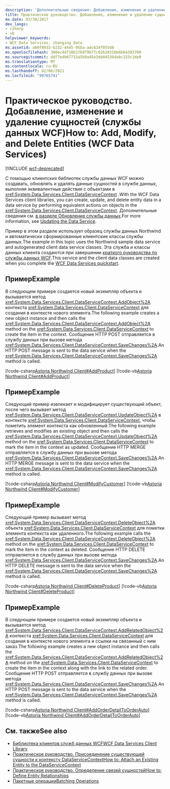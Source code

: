 ```yaml
---
description: 'Дополнительные сведения: Добавление, изменение и удаление сущностей (службы данных WCF)'
title: Практическое руководство. Добавление, изменение и удаление сущностей (службы данных WCF)
ms.date: 03/30/2017
dev_langs:
- csharp
- vb
helpviewer_keywords:
- WCF Data Services, changing data
ms.assetid: a00f8933-b232-4445-95ba-adc634f055d8
ms.openlocfilehash: 300ec4d710b376979b77c02b2831bb6b64393709
ms.sourcegitcommit: ddf7edb67715a5b9a45e3dd44536dabc153c1de0
ms.translationtype: MT
ms.contentlocale: ru-RU
ms.lasthandoff: 02/06/2021
ms.locfileid: "99765741"
---
```

# <a name="how-to-add-modify-and-delete-entities-wcf-data-services"></a><span data-ttu-id="0e90c-103">Практическое руководство. Добавление, изменение и удаление сущностей (службы данных WCF)</span><span class="sxs-lookup"><span data-stu-id="0e90c-103">How to: Add, Modify, and Delete Entities (WCF Data Services)</span></span>

[!INCLUDE [wcf-deprecated](~/includes/wcf-deprecated.md)]

<span data-ttu-id="0e90c-104">С помощью клиентских библиотек службы данных WCF можно создавать, обновлять и удалять данные сущностей в службе данных, выполняя эквивалентные действия с объектами в <xref:System.Data.Services.Client.DataServiceContext> .</span><span class="sxs-lookup"><span data-stu-id="0e90c-104">With the WCF Data Services client libraries, you can create, update, and delete entity data in a data service by performing equivalent actions on objects in the <xref:System.Data.Services.Client.DataServiceContext>.</span></span> <span data-ttu-id="0e90c-105">Дополнительные сведения см. [в разделе Обновление службы данных](updating-the-data-service-wcf-data-services.md).</span><span class="sxs-lookup"><span data-stu-id="0e90c-105">For more information, see [Updating the Data Service](updating-the-data-service-wcf-data-services.md).</span></span>  
  
 <span data-ttu-id="0e90c-106">Пример в этом разделе использует образец службы данных Northwind и автоматически сформированные клиентские классы службы данных.</span><span class="sxs-lookup"><span data-stu-id="0e90c-106">The example in this topic uses the Northwind sample data service and autogenerated client data service classes.</span></span> <span data-ttu-id="0e90c-107">Эта служба и классы данных клиента создаются при завершении [краткого руководства по службы данных WCF](quickstart-wcf-data-services.md).</span><span class="sxs-lookup"><span data-stu-id="0e90c-107">This service and the client data classes are created when you complete the [WCF Data Services quickstart](quickstart-wcf-data-services.md).</span></span>  
  
## <a name="example"></a><span data-ttu-id="0e90c-108">Пример</span><span class="sxs-lookup"><span data-stu-id="0e90c-108">Example</span></span>  

 <span data-ttu-id="0e90c-109">В следующем примере создается новый экземпляр объекта и вызывается метод <xref:System.Data.Services.Client.DataServiceContext.AddObject%2A> контекста <xref:System.Data.Services.Client.DataServiceContext> для создания в контексте нового элемента.</span><span class="sxs-lookup"><span data-stu-id="0e90c-109">The following example creates a new object instance and then calls the <xref:System.Data.Services.Client.DataServiceContext.AddObject%2A> method on the <xref:System.Data.Services.Client.DataServiceContext> to create the item in the context.</span></span> <span data-ttu-id="0e90c-110">Сообщение HTTP POST отправляется в службу данных при вызове метода <xref:System.Data.Services.Client.DataServiceContext.SaveChanges%2A>.</span><span class="sxs-lookup"><span data-stu-id="0e90c-110">An HTTP POST message is sent to the data service when the <xref:System.Data.Services.Client.DataServiceContext.SaveChanges%2A> method is called.</span></span>  
  
 [!code-csharp[Astoria Northwind Client#AddProduct](../../../../samples/snippets/csharp/VS_Snippets_Misc/astoria_northwind_client/cs/source.cs#addproduct)]
 [!code-vb[Astoria Northwind Client#AddProduct](../../../../samples/snippets/visualbasic/VS_Snippets_Misc/astoria_northwind_client/vb/source.vb#addproduct)]  
  
## <a name="example"></a><span data-ttu-id="0e90c-111">Пример</span><span class="sxs-lookup"><span data-stu-id="0e90c-111">Example</span></span>  

 <span data-ttu-id="0e90c-112">Следующий пример извлекает и модифицирует существующий объект, после чего вызывает метод <xref:System.Data.Services.Client.DataServiceContext.UpdateObject%2A> в контексте <xref:System.Data.Services.Client.DataServiceContext>, чтобы пометить элемент контекста как обновленный.</span><span class="sxs-lookup"><span data-stu-id="0e90c-112">The following example retrieves and modifies an existing object and then calls the <xref:System.Data.Services.Client.DataServiceContext.UpdateObject%2A> method on the <xref:System.Data.Services.Client.DataServiceContext> to mark the item in the context as updated.</span></span> <span data-ttu-id="0e90c-113">Сообщение HTTP MERGE отправляется в службу данных при вызове метода <xref:System.Data.Services.Client.DataServiceContext.SaveChanges%2A>.</span><span class="sxs-lookup"><span data-stu-id="0e90c-113">An HTTP MERGE message is sent to the data service when the <xref:System.Data.Services.Client.DataServiceContext.SaveChanges%2A> method is called.</span></span>  
  
 [!code-csharp[Astoria Northwind Client#ModifyCustomer](../../../../samples/snippets/csharp/VS_Snippets_Misc/astoria_northwind_client/cs/source.cs#modifycustomer)]
 [!code-vb[Astoria Northwind Client#ModifyCustomer](../../../../samples/snippets/visualbasic/VS_Snippets_Misc/astoria_northwind_client/vb/source.vb#modifycustomer)]  
  
## <a name="example"></a><span data-ttu-id="0e90c-114">Пример</span><span class="sxs-lookup"><span data-stu-id="0e90c-114">Example</span></span>  

 <span data-ttu-id="0e90c-115">Следующий пример вызывает метод <xref:System.Data.Services.Client.DataServiceContext.DeleteObject%2A> объекта <xref:System.Data.Services.Client.DataServiceContext> для пометки элемента контекста как удаленного.</span><span class="sxs-lookup"><span data-stu-id="0e90c-115">The following example calls the <xref:System.Data.Services.Client.DataServiceContext.DeleteObject%2A> method on the <xref:System.Data.Services.Client.DataServiceContext> to mark the item in the context as deleted.</span></span> <span data-ttu-id="0e90c-116">Сообщение HTTP DELETE отправляется в службу данных при вызове метода <xref:System.Data.Services.Client.DataServiceContext.SaveChanges%2A>.</span><span class="sxs-lookup"><span data-stu-id="0e90c-116">An HTTP DELETE message is sent to the data service when the <xref:System.Data.Services.Client.DataServiceContext.SaveChanges%2A> method is called.</span></span>  
  
 [!code-csharp[Astoria Northwind Client#DeleteProduct](../../../../samples/snippets/csharp/VS_Snippets_Misc/astoria_northwind_client/cs/source.cs#deleteproduct)]
 [!code-vb[Astoria Northwind Client#DeleteProduct](../../../../samples/snippets/visualbasic/VS_Snippets_Misc/astoria_northwind_client/vb/source.vb#deleteproduct)]  
  
## <a name="example"></a><span data-ttu-id="0e90c-117">Пример</span><span class="sxs-lookup"><span data-stu-id="0e90c-117">Example</span></span>  

 <span data-ttu-id="0e90c-118">В следующем примере создается новый экземпляр объекта и вызывается метод <xref:System.Data.Services.Client.DataServiceContext.AddRelatedObject%2A> контекста <xref:System.Data.Services.Client.DataServiceContext> для создания в контексте нового элемента и ссылки на связанный с ним заказ.</span><span class="sxs-lookup"><span data-stu-id="0e90c-118">The following example creates a new object instance and then calls the <xref:System.Data.Services.Client.DataServiceContext.AddRelatedObject%2A> method on the <xref:System.Data.Services.Client.DataServiceContext> to create the item in the context along with the link to the related order.</span></span> <span data-ttu-id="0e90c-119">Сообщение HTTP POST отправляется в службу данных при вызове метода <xref:System.Data.Services.Client.DataServiceContext.SaveChanges%2A>.</span><span class="sxs-lookup"><span data-stu-id="0e90c-119">An HTTP POST message is sent to the data service when the <xref:System.Data.Services.Client.DataServiceContext.SaveChanges%2A> method is called.</span></span>  
  
 [!code-csharp[Astoria Northwind Client#AddOrderDetailToOrderAuto](../../../../samples/snippets/csharp/VS_Snippets_Misc/astoria_northwind_client/cs/source.cs#addorderdetailtoorderauto)]
 [!code-vb[Astoria Northwind Client#AddOrderDetailToOrderAuto](../../../../samples/snippets/visualbasic/VS_Snippets_Misc/astoria_northwind_client/vb/source.vb#addorderdetailtoorderauto)]  
  
## <a name="see-also"></a><span data-ttu-id="0e90c-120">См. также</span><span class="sxs-lookup"><span data-stu-id="0e90c-120">See also</span></span>

- [<span data-ttu-id="0e90c-121">Библиотека клиентов служб данных WCF</span><span class="sxs-lookup"><span data-stu-id="0e90c-121">WCF Data Services Client Library</span></span>](wcf-data-services-client-library.md)
- [<span data-ttu-id="0e90c-122">Практическое руководство. Присоединение существующей сущности к контексту DataServiceContext</span><span class="sxs-lookup"><span data-stu-id="0e90c-122">How to: Attach an Existing Entity to the DataServiceContext</span></span>](attach-an-existing-entity-to-dc-wcf-data.md)
- [<span data-ttu-id="0e90c-123">Практическое руководство. Определение связей сущностей</span><span class="sxs-lookup"><span data-stu-id="0e90c-123">How to: Define Entity Relationships</span></span>](how-to-define-entity-relationships-wcf-data-services.md)
- [<span data-ttu-id="0e90c-124">Пакетные операции</span><span class="sxs-lookup"><span data-stu-id="0e90c-124">Batching Operations</span></span>](batching-operations-wcf-data-services.md)
